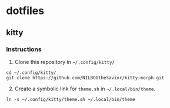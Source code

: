 # dotfiles

## kitty

### Instructions

1. Clone this repository in `~/.config/kitty/`

```
cd ~/.config/kitty/
git clone https://github.com/NILBOGtheSavior/kitty-morph.git
```

2. Create a symbolic link for `theme.sh` in `~/.local/bin/theme`.
```
ln -s ~/.config/kitty/theme.sh ~/.local/bin/theme
```

